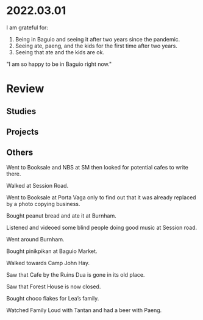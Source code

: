 # 2022.03.01

I am grateful for:

1. Being in Baguio and seeing it after two years since the pandemic.
2. Seeing ate, paeng, and the kids for the first time after two years.
3. Seeing that ate and the kids are ok.

"I am so happy to be in Baguio right now."

# Review

## Studies

## Projects

## Others

Went to Booksale and NBS at SM then looked for potential cafes to write there.

Walked at Session Road.

Went to Booksale at Porta Vaga only to find out that it was already replaced by a photo copying business.

Bought peanut bread and ate it at Burnham.

Listened and videoed some blind people doing good music at Session road.

Went around Burnham.

Bought pinikpikan at Baguio Market.

Walked towards Camp John Hay.

Saw that Cafe by the Ruins Dua is gone in its old place.

Saw that Forest House is now closed.

Bought choco flakes for Lea’s family.

Watched Family Loud with Tantan and had a beer with Paeng.

